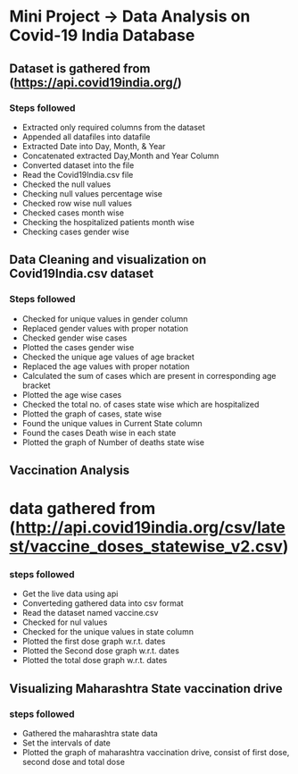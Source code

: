 # Mini Project -> Data Analysis on Covid-19 India Database

## Dataset is gathered from (https://api.covid19india.org/)

### Steps followed
* Extracted only required columns from the dataset
* Appended all datafiles into datafile
* Extracted Date into Day, Month, & Year 
* Concatenated extracted Day,Month and Year Column
* Converted dataset into the file
* Read the Covid19India.csv file
* Checked the null values
* Checking null values percentage wise
* Checked row wise null values
* Checked cases month wise
* Checking the hospitalized patients month wise
* Checking cases gender wise

## Data Cleaning and visualization on Covid19India.csv dataset

### Steps followed

* Checked for unique values in gender column
* Replaced gender values with proper notation
* Checked gender wise cases
* Plotted the cases gender wise
* Checked the unique age values of age bracket
* Replaced the age values with proper notation
* Calculated the sum of cases which are present in corresponding age bracket
* Plotted the age wise cases
* Checked the total no. of cases state wise which are hospitalized
* Plotted the graph of cases, state wise
* Found the unique values in Current State column
* Found the cases Death wise in each state
* Plotted the graph of Number of deaths state wise


## Vaccination Analysis

# data gathered from (http://api.covid19india.org/csv/latest/vaccine_doses_statewise_v2.csv)

### steps followed
* Get the live data using api
* Converteding gathered data into csv format
* Read the dataset named vaccine.csv
* Checked for nul values
* Checked for  the unique values in state column
* Plotted the first dose graph w.r.t. dates
* Plotted the Second dose graph w.r.t. dates
* Plotted the total dose graph w.r.t. dates

## Visualizing Maharashtra State vaccination drive

### steps followed

* Gathered the maharashtra state data
* Set the intervals of date
* Plotted the graph of maharashtra vaccination drive, consist of first dose, second dose and total dose

